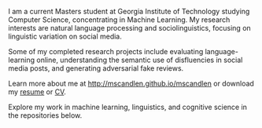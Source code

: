 I am a current Masters student at Georgia Institute of Technology studying Computer Science, concentrating in Machine Learning. My research interests are natural language processing and sociolinguistics, focusing on linguistic variation on social media.

Some of my completed research projects include evaluating language-learning online, understanding the semantic use of disfluencies in social media posts, and generating adversarial fake reviews.

Learn more about me at http://mscandlen.github.io/mscandlen or download my [resume](https://github.com/mscandlen/mscandlen/raw/master/docs/Madelyn_Scandlen_Resume.pdf) or [CV](https://github.com/mscandlen/mscandlen/raw/master/docs/Madelyn_Scandlen_CV.pdf).

Explore my work in machine learning, linguistics, and cognitive science in the repositories below.
